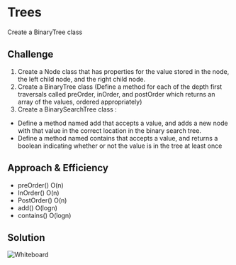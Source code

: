 # Trees
Create a BinaryTree class

## Challenge
1. Create a Node class that has properties for the value stored in the node, the left child node, and the right child node.
2. Create a BinaryTree class (Define a method for each of the depth first traversals called preOrder, inOrder, and postOrder which returns an array of the values, ordered appropriately)
3. Create a BinarySearchTree class :
- Define a method named add that accepts a value, and adds a new node with that value in the correct location in the binary search tree.
- Define a method named contains that accepts a value, and returns a boolean indicating whether or not the value is in the tree at least once

## Approach & Efficiency
- preOrder()  O(n)
- InOrder()  O(n)
- PostOrder() O(n)
- add() O(logn)
- contains() O(logn)

## Solution
![Whiteboard](./tree)